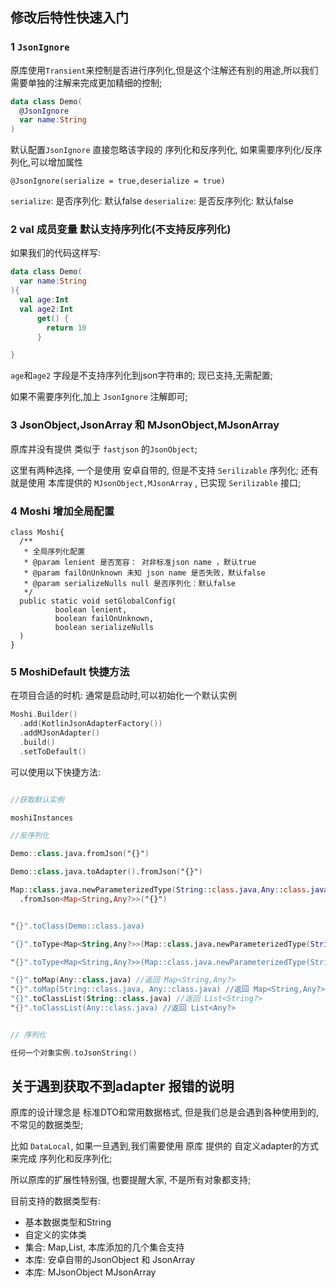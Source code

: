## 修改后特性快速入门

### 1 `JsonIgnore`

原库使用`Transient`来控制是否进行序列化,但是这个注解还有别的用途,所以我们需要单独的注解来完成更加精细的控制;

```kotlin
data class Demo(
  @JsonIgnore
  var name:String
)
```
默认配置`JsonIgnore` 直接忽略该字段的 序列化和反序列化, 如果需要序列化/反序列化,可以增加属性

`@JsonIgnore(serialize = true,deserialize = true)`

`serialize`: 是否序列化: 默认false
`deserialize`: 是否反序列化: 默认false

### 2 val 成员变量 默认支持序列化(不支持反序列化)

如果我们的代码这样写:
```kotlin
data class Demo(
  var name:String
){
  val age:Int
  val age2:Int
      get() {
        return 10 
      }

}
```

`age`和`age2` 字段是不支持序列化到json字符串的; 现已支持,无需配置;

如果不需要序列化,加上 `JsonIgnore` 注解即可;

### 3 JsonObject,JsonArray 和 MJsonObject,MJsonArray

原库并没有提供 类似于 `fastjson` 的`JsonObject`;

这里有两种选择, 一个是使用 安卓自带的, 但是不支持 `Serilizable` 序列化;
还有就是使用 本库提供的 `MJsonObject,MJsonArray` , 已实现 `Serilizable` 接口;

### 4 Moshi 增加全局配置

```
class Moshi{
  /**
   * 全局序列化配置
   * @param lenient 是否宽容： 对非标准json name ，默认true
   * @param failOnUnknown 未知 json name 是否失败，默认false
   * @param serializeNulls null 是否序列化：默认false
   */
  public static void setGlobalConfig(
          boolean lenient,
          boolean failOnUnknown,
          boolean serializeNulls
  )
}
```

### 5 MoshiDefault 快捷方法

在项目合适的时机: 通常是启动时,可以初始化一个默认实例
```kotlin
Moshi.Builder()
  .add(KotlinJsonAdapterFactory())
  .addMJsonAdapter()
  .build()
  .setToDefault()
```

可以使用以下快捷方法:

```kotlin

//获取默认实例

moshiInstances

//反序列化

Demo::class.java.fromJson("{}")

Demo::class.java.toAdapter().fromJson("{}")

Map::class.java.newParameterizedType(String::class.java,Any::class.java)
  .fromJson<Map<String,Any?>>("{}")


"{}".toClass(Demo::class.java)

"{}".toType<Map<String,Any?>>(Map::class.java.newParameterizedType(String::class.java,Any::class.java))

"{}".toType<Map<String,Any?>>(Map::class.java.newParameterizedType(String::class.java,Any::class.java))

"{}".toMap(Any::class.java) //返回 Map<String,Any?>
"{}".toMap(String::class.java, Any::class.java) //返回 Map<String,Any?>
"{}".toClassList(String::class.java) //返回 List<String?>
"{}".toClassList(Any::class.java) //返回 List<Any?>


// 序列化 

任何一个对象实例.toJsonString()

```



## 关于遇到获取不到adapter 报错的说明

原库的设计理念是 标准DTO和常用数据格式, 但是我们总是会遇到各种使用到的, 不常见的数据类型;

比如 `DataLocal`, 如果一旦遇到,我们需要使用 原库 提供的 自定义adapter的方式 来完成 序列化和反序列化;

所以原库的扩展性特别强, 也要提醒大家, 不是所有对象都支持; 

目前支持的数据类型有:

- 基本数据类型和String
- 自定义的实体类
- 集合: Map,List, 本库添加的几个集合支持
- 本库: 安卓自带的JsonObject 和 JsonArray
- 本库: MJsonObject MJsonArray

